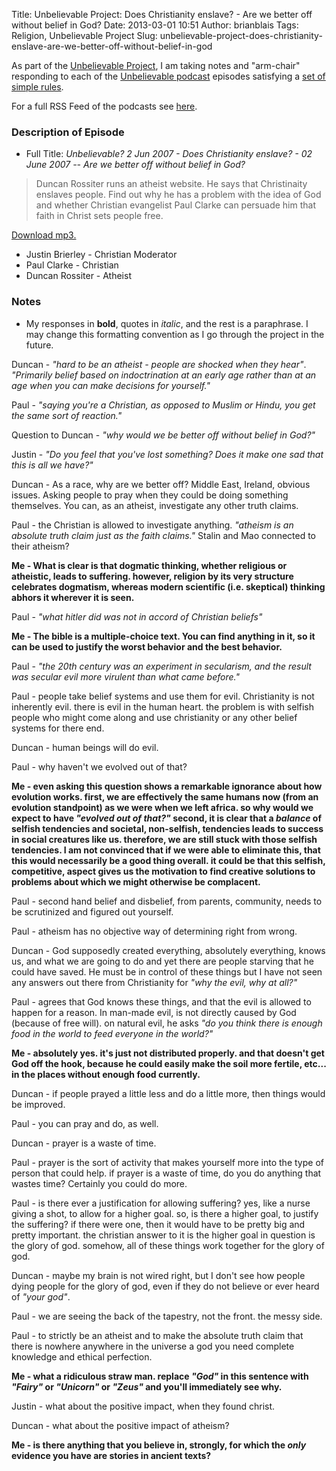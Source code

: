 Title: Unbelievable Project: Does Christianity enslave? - Are we better off without belief in God?
Date: 2013-03-01 10:51
Author: brianblais
Tags: Religion, Unbelievable Project
Slug: unbelievable-project-does-christianity-enslave-are-we-better-off-without-belief-in-god

As part of the [Unbelievable Project][], I am taking notes and
"arm-chair" responding to each of the [Unbelievable podcast][] episodes
satisfying a [set of simple rules][Unbelievable Project].

For a full RSS Feed of the podcasts see [here][].

### Description of Episode

-   Full Title: *Unbelievable? 2 Jun 2007 - Does Christianity enslave? -
    02 June 2007 -- Are we better off without belief in God?*

> Duncan Rossiter runs an atheist website. He says that Christinaity
> enslaves people. Find out why he has a problem with the idea of God
> and whether Christian evangelist Paul Clarke can persuade him that
> faith in Christ sets people free.

[Download mp3.][]

-   Justin Brierley - Christian Moderator
-   Paul Clarke - Christian
-   Duncan Rossiter - Atheist

### Notes

-   My responses in **bold**, quotes in *italic*, and the rest is a
    paraphrase. I may change this formatting convention as I go through
    the project in the future.

Duncan - *"hard to be an atheist - people are shocked when they hear"*.
*"Primarily belief based on indoctrination at an early age rather than
at an age when you can make decisions for yourself."*

Paul - *"saying you're a Christian, as opposed to Muslim or Hindu, you
get the same sort of reaction."*

Question to Duncan - *"why would we be better off without belief in
God?"*

Justin - *"Do you feel that you've lost something? Does it make one sad
that this is all we have?"*

Duncan - As a race, why are we better off? Middle East, Ireland, obvious
issues. Asking people to pray when they could be doing something
themselves. You can, as an atheist, investigate any other truth claims.

Paul - the Christian is allowed to investigate anything. *"atheism is an
absolute truth claim just as the faith claims."* Stalin and Mao
connected to their atheism?

**Me - What is clear is that dogmatic thinking, whether religious or
atheistic, leads to suffering. however, religion by its very structure
celebrates dogmatism, whereas modern scientific (i.e. skeptical)
thinking abhors it wherever it is seen.**

Paul - *"what hitler did was not in accord of Christian beliefs"*

**Me - The bible is a multiple-choice text. You can find anything in it,
so it can be used to justify the worst behavior and the best behavior.**

Paul - *"the 20th century was an experiment in secularism, and the
result was secular evil more virulent than what came before."*

Paul - people take belief systems and use them for evil. Christianity is
not inherently evil. there is evil in the human heart. the problem is
with selfish people who might come along and use christianity or any
other belief systems for there end.

Duncan - human beings will do evil.

Paul - why haven't we evolved out of that?

**Me - even asking this question shows a remarkable ignorance about how
evolution works. first, we are effectively the same humans now (from an
evolution standpoint) as we were when we left africa. so why would we
expect to have *"evolved out of that?"* second, it is clear that a
*balance* of selfish tendencies and societal, non-selfish, tendencies
leads to success in social creatures like us. therefore, we are still
stuck with those selfish tendencies. I am not convinced that if we were
able to eliminate this, that this would necessarily be a good thing
overall. it could be that this selfish, competitive, aspect gives us the
motivation to find creative solutions to problems about which we might
otherwise be complacent.**

Paul - second hand belief and disbelief, from parents, community, needs
to be scrutinized and figured out yourself.

Paul - atheism has no objective way of determining right from wrong.

Duncan - God supposedly created everything, absolutely everything, knows
us, and what we are going to do and yet there are people starving that
he could have saved. He must be in control of these things but I have
not seen any answers out there from Christianity for *"why the evil, why
at all?"*

Paul - agrees that God knows these things, and that the evil is allowed
to happen for a reason. In man-made evil, is not directly caused by God
(because of free will). on natural evil, he asks *"do you think there is
enough food in the world to feed everyone in the world?"*

**Me - absolutely yes. it's just not distributed properly. and that
doesn't get God off the hook, because he could easily make the soil more
fertile, etc... in the places without enough food currently.**

Duncan - if people prayed a little less and do a little more, then
things would be improved.

Paul - you can pray and do, as well.

Duncan - prayer is a waste of time.

Paul - prayer is the sort of activity that makes yourself more into the
type of person that could help. if prayer is a waste of time, do you do
anything that wastes time? Certainly you could do more.

Paul - is there ever a justification for allowing suffering? yes, like a
nurse giving a shot, to allow for a higher goal. so, is there a higher
goal, to justify the suffering? if there were one, then it would have to
be pretty big and pretty important. the christian answer to it is the
higher goal in question is the glory of god. somehow, all of these
things work together for the glory of god.

Duncan - maybe my brain is not wired right, but I don't see how people
dying people for the glory of god, even if they do not believe or ever
heard of *"your god"*.

Paul - we are seeing the back of the tapestry, not the front. the messy
side.

Paul - to strictly be an atheist and to make the absolute truth claim
that there is nowhere anywhere in the universe a god you need complete
knowledge and ethical perfection.

**Me - what a ridiculous straw man. replace *"God"* in this sentence
with *"Fairy"* or *"Unicorn"* or *"Zeus"* and you'll immediately see
why.**

Justin - what about the positive impact, when they found christ.

Duncan - what about the positive impact of atheism?

**Me - is there anything that you believe in, strongly, for which the
*only* evidence you have are stories in ancient texts?**

  [Unbelievable Project]: https://brianblais.wordpress.com/2013/02/27/unbelievable-project-a-non-believers-armchair-perspective-on-six-years-of-christian-debates/
  [Unbelievable podcast]: http://www.premierradio.org.uk/shows/saturday/unbelievable.aspx
  [here]: http://ondemand.premier.org.uk/unbelievable/AudioFeed.aspx
  [Download mp3.]: http://media.premier.org.uk/unbelievable/cbdfc018-f5ea-42cf-bdc9-297f25162ff5.mp3
